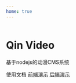 ```yaml
---
home: true
---
```


<div class='bg'>
  <img class='bg-cover' :src="$withBase('/bg.png')">
</div>

<div class="content">
  <h1 class='title'>Qin Video</h1>
  <p class='info'>基于nodejs的动漫CMS系统</p>
  <div class="list">
    <router-link to="/docs/" class="action-button">使用文档</router-link>
     <a class='link-button' href='http://demo.qinvideo.org'>前端演示</a>
     <a class='link-button' href='http://demo.qinvideo.org/qinmei'>后端演示</a>
  </div>
</div>
